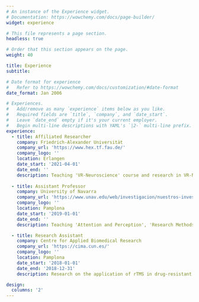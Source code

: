 ```yaml
---
# An instance of the Experience widget.
# Documentation: https://wowchemy.com/docs/page-builder/
widget: experience

# This file represents a page section.
headless: true

# Order that this section appears on the page.
weight: 40

title: Experience
subtitle:

# Date format for experience
#   Refer to https://wowchemy.com/docs/customization/#date-format
date_format: Jan 2006

# Experiences.
#   Add/remove as many `experience` items below as you like.
#   Required fields are `title`, `company`, and `date_start`.
#   Leave `date_end` empty if it's your current employer.
#   Begin multi-line descriptions with YAML's `|2-` multi-line prefix.
experience:
  - title: Affiliated Researcher
    company: Friedrich-Alexander Universität
    company_url: 'https://www.hex.tf.fau.de/'
    company_logo: ''
    location: Erlangen
    date_start: '2021-04-01'
    date_end: ''
    description: Teaching 'VR-Neuroscience' course and research in VR-Neuroscience applications.
        
  - title: Assistant Professor
    company: University of Navarra
    company_url: 'https://www.unav.edu/web/investigacion/nuestros-investigadores/detalle-investigadores-cv?investigadorId=275472'
    company_logo: ''
    location: Pamplona
    date_start: '2019-01-01'
    date_end: ''
    description: Teaching 'Attention and Perception', 'Research Methods', 'Neuropsychology' and 'VR in Neuroscience" to Psychology and Education undergraduates.

  - title: Research Assistant
    company: Centre for Applied Biomedical Research
    company_url: 'https://cima.cun.es/'
    company_logo: ''
    location: Pamplona
    date_start: '2018-01-01'
    date_end: '2018-12-31'
    description: Research on the application of rTMS in drug-resistant patients with major depression  

design:
  columns: '2'
---
```

